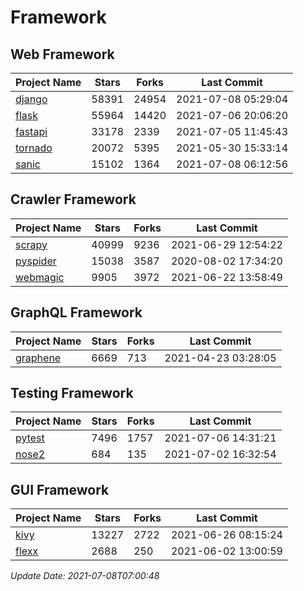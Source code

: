 # Framework

## Web Framework
| Project Name | Stars | Forks | Last Commit |
| ------------ | ----- | ----- | ----------- |
| [django](https://github.com/django/django) | 58391 | 24954 | 2021-07-08 05:29:04 |
| [flask](https://github.com/pallets/flask) | 55964 | 14420 | 2021-07-06 20:06:20 |
| [fastapi](https://github.com/tiangolo/fastapi) | 33178 | 2339 | 2021-07-05 11:45:43 |
| [tornado](https://github.com/tornadoweb/tornado) | 20072 | 5395 | 2021-05-30 15:33:14 |
| [sanic](https://github.com/sanic-org/sanic) | 15102 | 1364 | 2021-07-08 06:12:56 |

## Crawler Framework
| Project Name | Stars | Forks | Last Commit |
| ------------ | ----- | ----- | ----------- |
| [scrapy](https://github.com/scrapy/scrapy) | 40999 | 9236 | 2021-06-29 12:54:22 |
| [pyspider](https://github.com/binux/pyspider) | 15038 | 3587 | 2020-08-02 17:34:20 |
| [webmagic](https://github.com/code4craft/webmagic) | 9905 | 3972 | 2021-06-22 13:58:49 |

## GraphQL Framework
| Project Name | Stars | Forks | Last Commit |
| ------------ | ----- | ----- | ----------- |
| [graphene](https://github.com/graphql-python/graphene) | 6669 | 713 | 2021-04-23 03:28:05 |

## Testing Framework
| Project Name | Stars | Forks | Last Commit |
| ------------ | ----- | ----- | ----------- |
| [pytest](https://github.com/pytest-dev/pytest) | 7496 | 1757 | 2021-07-06 14:31:21 |
| [nose2](https://github.com/nose-devs/nose2) | 684 | 135 | 2021-07-02 16:32:54 |

## GUI Framework
| Project Name | Stars | Forks | Last Commit |
| ------------ | ----- | ----- | ----------- |
| [kivy](https://github.com/kivy/kivy) | 13227 | 2722 | 2021-06-26 08:15:24 |
| [flexx](https://github.com/flexxui/flexx) | 2688 | 250 | 2021-06-02 13:00:59 |

*Update Date: 2021-07-08T07:00:48*